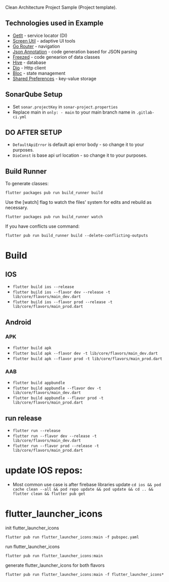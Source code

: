 
Clean Architecture Project Sample (Project template).

## Technologies used in Example

* [GetIt](https://pub.dev/packages/get_it) - service locator (DI)
* [Screen Util](https://pub.dev/packages/flutter_screenutil) - adaptive UI tools
* [Go Router](https://pub.dev/packages/go_router) - navigation
* [Json Annotation](https://pub.dev/packages/json_annotation) - code generation based for JSON parsing
* [Freezed](https://pub.dev/packages/freezed_annotation) - code genearion of data classes
* [Hive](https://pub.dev/packages/hive) - database
* [Dio](https://pub.dev/packages/dio) - Http client
* [Bloc](https://pub.dev/packages/flutter_bloc) - state management
* [Shared Preferences](https://pub.dev/packages/shared_preferences) - key-value storage

## SonarQube Setup

* Set `sonar.projectKey` in `sonar-project.properties`
* Replace main in `only: - main` to your main branch name in `.gitlab-ci.yml`

## DO AFTER SETUP

* `DefaultApiError` is default api error body - so change it to your purposes.
* `DioConst` is base api url location - so change it to your purposes.

## Build Runner

To generate classes:

`flutter packages pub run build_runner build`

Use the [watch] flag to watch the files' system for edits and rebuild as necessary.

`flutter packages pub run build_runner watch`

If you have conflicts use command:

`flutter pub run build_runner build --delete-conflicting-outputs`

# Build
## IOS
* `flutter build ios --release`
* `flutter build ios --flavor dev --release -t lib/core/flavors/main_dev.dart`
* `flutter build ios --flavor prod --release -t lib/core/flavors/main_prod.dart`

## Android
### APK
* `flutter build apk`
* `flutter build apk --flavor dev -t lib/core/flavors/main_dev.dart`
* `flutter build apk --flavor prod -t lib/core/flavors/main_prod.dart`

### AAB
* `flutter build appbundle`
* `flutter build appbundle --flavor dev -t lib/core/flavors/main_dev.dart`
* `flutter build appbundle --flavor prod -t lib/core/flavors/main_prod.dart`

## run release
* `flutter run --release`
* `flutter run --flavor dev --release -t lib/core/flavors/main_dev.dart`
* `flutter run --flavor prod --release -t lib/core/flavors/main_prod.dart`

# update IOS repos:
* Most common use case is after firebase libraries update
`cd ios && pod cache clean --all && pod repo update && pod update && cd .. && flutter clean && flutter pub get`

# flutter_launcher_icons
init flutter_launcher_icons

`flutter pub run flutter_launcher_icons:main -f pubspec.yaml`

run flutter_launcher_icons

`flutter pub run flutter_launcher_icons:main`

generate flutter_launcher_icons for both flavors

`flutter pub run flutter_launcher_icons:main -f flutter_launcher_icons*`